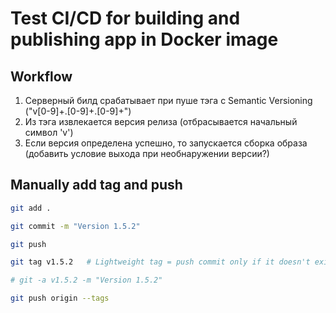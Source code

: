 # Test CI/CD for building and publishing app in Docker image

## Workflow

1. Серверный билд срабатывает при пуше тэга с Semantic Versioning ("v[0-9]+.[0-9]+.[0-9]+")
2. Из тэга извлекается версия релиза (отбрасывается начальный символ 'v')
3. Если версия определена успешно, то запускается сборка образа (добавить условие выхода при необнаружении версии?)

## Manually add tag and push

```sh
git add .

git commit -m "Version 1.5.2"

git push

git tag v1.5.2   # Lightweight tag = push commit only if it doesn't exist on the remote

# git -a v1.5.2 -m "Version 1.5.2"

git push origin --tags

```
